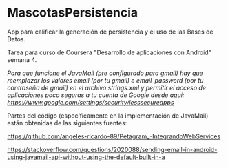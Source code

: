 # MascotasPersistencia

App para calificar la generación de persistencia y el uso de las Bases de Datos.

Tarea para curso de Coursera "Desarrollo de aplicaciones con Android" semana 4.  


*Para que funcione el JavaMail (pre configurado para gmail) hay que reemplazar los valores email (por tu gmail) e email_password (por tu contraseña de gmail) en el archivo strings.xml y permitir el acceso de aplicaciones
poco seguras a tu cuenta de Google desde aquí: https://www.google.com/settings/security/lesssecureapps*
  
  
  
  
  

Partes del código (específicamente en la implementación de JavaMail) están obtenidas de las siguientes fuentes:  

https://github.com/angeles-ricardo-89/Petagram_-IntegrandoWebServices  

https://stackoverflow.com/questions/2020088/sending-email-in-android-using-javamail-api-without-using-the-default-built-in-a  
